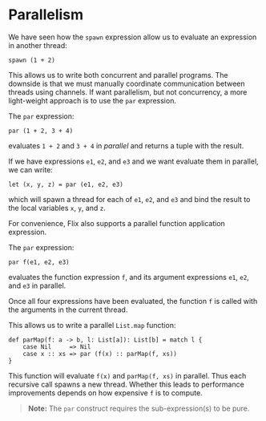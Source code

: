 # Parallelism

We have seen how the `spawn` expression allow us to evaluate an expression in another thread:

```flix
spawn (1 + 2)
```

This allows us to write both concurrent and parallel programs. 
The downside is that we must manually coordinate communication between threads using channels. 
If want parallelism, but not concurrency, a more light-weight approach is to use the `par` expression.

The `par` expression:

```flix
par (1 + 2, 3 + 4)
```

evaluates `1 + 2` and `3 + 4` in *parallel* and returns a tuple with the result. 

If we have expressions `e1`, `e2`, and `e3` and we want evaluate them in parallel, we can write:

```flix
let (x, y, z) = par (e1, e2, e3)
```

which will spawn a thread for each of `e1`, `e2`, and `e3` and bind the result to the local variables `x`, `y`, and `z`.

For convenience, Flix also supports a parallel function application expression.

The `par` expression:

```flix
par f(e1, e2, e3)
```

evaluates the function expression `f`, and its argument expressions `e1`, `e2`, and `e3` in parallel.

Once all four expressions have been evaluated, the function `f` is called with the arguments in the current thread.

This allows us to write a parallel `List.map` function:

```flix
def parMap(f: a -> b, l: List[a]): List[b] = match l {
    case Nil     => Nil
    case x :: xs => par (f(x) :: parMap(f, xs))
}
```

This function will evaluate `f(x)` and `parMap(f, xs)` in parallel. Thus each recursive call spawns a new thread.
Whether this leads to performance improvements depends on how expensive `f` is to compute.

> **Note:** The `par` construct requires the sub-expression(s) to be pure.
